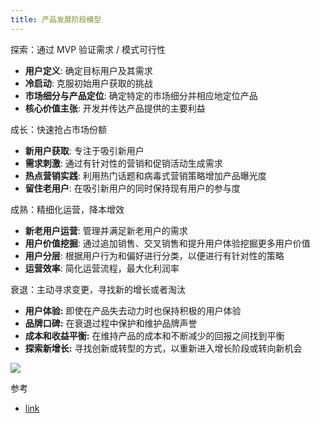 ```yaml
---
title: 产品发展阶段模型
---
```

探索：通过 MVP 验证需求 / 模式可行性

- **用户定义**: 确定目标用户及其需求
- **冷启动**: 克服初始用户获取的挑战
- **市场细分与产品定位**: 确定特定的市场细分并相应地定位产品
- **核心价值主张**: 开发并传达产品提供的主要利益

成长：快速抢占市场份额

- **新用户获取**: 专注于吸引新用户
- **需求刺激**: 通过有针对性的营销和促销活动生成需求
- **热点营销实践**: 利用热门话题和病毒式营销策略增加产品曝光度
- **留住老用户**: 在吸引新用户的同时保持现有用户的参与度

成熟：精细化运营，降本增效

- **新老用户运营**: 管理并满足新老用户的需求
- **用户价值挖掘**: 通过追加销售、交叉销售和提升用户体验挖掘更多用户价值
- **用户分层**: 根据用户行为和偏好进行分类，以便进行有针对性的策略
- **运营效率**: 简化运营流程，最大化利润率

衰退：主动寻求变更，寻找新的增长或者淘汰

- **用户体验:** 即使在产品失去动力时也保持积极的用户体验
- **品牌口碑:** 在衰退过程中保护和维护品牌声誉
- **成本和收益平衡:** 在维持产品的成本和不断减少的回报之间找到平衡
- **探索新增长:** 寻找创新或转型的方式，以重新进入增长阶段或转向新机会

![](https://notesimgs.oss-cn-shanghai.aliyuncs.com/img/202405100725205.png)

参考

- [link](https://www.chenhaifei.com/?p=1482)
